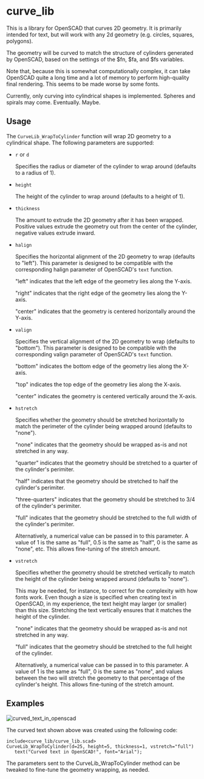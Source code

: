 # curve_lib
This is a library for OpenSCAD that curves 2D geometry.  It is primarily intended for text, but will work with any 2d geometry (e.g. circles, squares, polygons).

The geometry will be curved to match the structure of cylinders generated by OpenSCAD, based on the settings of the $fn, $fa, and $fs variables.

Note that, because this is somewhat computationally complex, it can take OpenSCAD quite a long time and a lot of memory to perform high-quality final rendering.  This seems to be made worse by some fonts.

Currently, only curving into cylindrical shapes is implemented.  Spheres and spirals may come.  Eventually.  Maybe.

## Usage
The `CurveLib_WrapToCylinder` function will wrap 2D geometry to a cylindrical shape.  The following parameters are supported:

* `r` or `d`

   Specifies the radius or diameter of the cylinder to wrap around (defaults to a radius of 1).

* `height`

   The height of the cylinder to wrap around (defaults to a height of 1).

* `thickness`

   The amount to extrude the 2D geometry after it has been wrapped. Positive values extrude the geometry out from the center of the cylinder, negative values extrude inward.

* `halign`

   Specifies the horizontal alignment of the 2D geometry to wrap (defaults to "left").  This parameter is designed to be compatible with the corresponding halign parameter of OpenSCAD's `text` function.
   
   "left" indicates that the left edge of the geometry lies along the Y-axis.
   
   "right" indicates that the right edge of the geometry lies along the Y-axis.
   
   "center" indicates that the geometry is centered horizontally around the Y-axis.
   
* `valign`

   Specifies the vertical alignment of the 2D geometry to wrap (defaults to "bottom").  This parameter is designed to be compatible with the corresponding valign parameter of OpenSCAD's `text` function.
   
   "bottom" indicates the bottom edge of the geometry lies along the X-axis.
   
   "top" indicates the top edge of the geometry lies along the X-axis.
   
   "center" indicates the geometry is centered vertically around the X-axis.
   
* `hstretch`

   Specifies whether the geometry should be stretched horizontally to match the perimeter of the cylinder being wrapped around (defaults to "none").

   "none" indicates that the geometry should be wrapped as-is and not stretched in any way.
   
   "quarter" indicates that the geometry should be stretched to a quarter of the cylinder's perimiter.
   
   "half" indicates that the geometry should be stretched to half the cylinder's perimiter.
   
   "three-quarters" indicates that the geometry should be stretched to 3/4 of the cylinder's perimiter.
   
   "full" indicates that the geometry should be stretched to the full width of the cylinder's perimiter.
   
   Alternatively, a numerical value can be passed in to this parameter.  A value of 1 is the same as "full", 0.5 is the same as "half", 0 is the same as "none", etc.  This allows fine-tuning of the stretch amount.
   
* `vstretch`

   Specifies whether the geometry should be stretched vertically to match the height of the cylinder being wrapped around (defaults to "none").
   
   This may be needed, for instance, to correct for the complexity with how fonts work.  Even though a size is specified when creating text in OpenSCAD, in my experience, the text height may larger (or smaller) than this size.  Stretching the text vertically ensures that it matches the height of the cylinder.
   
   "none" indicates that the geometry should be wrapped as-is and not stretched in any way.
   
   "full" indicates that the geometry should be stretched to the full height of the cylinder.
   
   Alternatively, a numerical value can be passed in to this parameter.  A value of 1 is the same as "full", 0 is the same as "none", and values between the two will stretch the geometry to that percentage of the cylinder's height.  This allows fine-tuning of the stretch amount.

## Examples
![curved_text_in_openscad](https://user-images.githubusercontent.com/54730012/158007113-d7301184-5b76-4fd6-b7d3-a9cd18b92e09.png)

The curved text shown above was created using the following code:

```openscad
include<curve_lib/curve_lib.scad>
CurveLib_WrapToCylinder(d=25, height=5, thickness=1, vstretch="full")
   text("Curved text in OpenSCAD!", font="Arial");
```

The parameters sent to the CurveLib_WrapToCylinder method can be tweaked to fine-tune the geometry wrapping, as needed.
